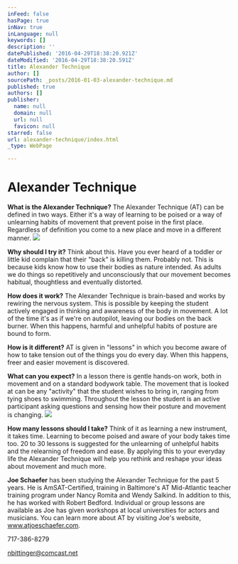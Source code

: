 ```yaml
---
inFeed: false
hasPage: true
inNav: true
inLanguage: null
keywords: []
description: ''
datePublished: '2016-04-29T18:38:20.921Z'
dateModified: '2016-04-29T18:38:20.591Z'
title: Alexander Technique
author: []
sourcePath: _posts/2016-01-03-alexander-technique.md
published: true
authors: []
publisher:
  name: null
  domain: null
  url: null
  favicon: null
starred: false
url: alexander-technique/index.html
_type: WebPage

---
```

# Alexander Technique

**What is the Alexander Technique?** The Alexander Technique (AT) can be defined in two ways. Either it's a way of learning to be poised or a way of unlearning habits of movement that prevent poise in the first place. Regardless of definition you come to a new place and move in a different manner.
![](https://the-grid-user-content.s3-us-west-2.amazonaws.com/69914152-9b93-4b2f-be4d-14b417e2b31b.jpg)

**Why should I try it?** Think about this. Have you ever heard of a toddler or little kid complain that their "back" is killing them. Probably not. This is because kids know how to use their bodies as nature intended. As adults we do things so repetitively and unconsciously that our movement becomes habitual, thoughtless and eventually distorted.

**How does it work?** The Alexander Technique is brain-based and works by rewiring the nervous system. This is possible by keeping the student actively engaged in thinking and awareness of the body in movement. A lot of the time it's as if we're on autopilot, leaving our bodies on the back burner. When this happens, harmful and unhelpful habits of posture are bound to form.

**How is it different?** AT is given in "lessons" in which you become aware of how to take tension out of the things you do every day. When this happens, freer and easier movement is discovered.

**What can you expect?** In a lesson there is gentle hands-on work, both in movement and on a standard bodywork table. The movement that is looked at can be any "activity" that the student wishes to bring in, ranging from tying shoes to swimming. Throughout the lesson the student is an active participant asking questions and sensing how their posture and movement is changing.
![](https://the-grid-user-content.s3-us-west-2.amazonaws.com/66a882ba-0330-4b24-acd8-864349df8f25.jpg)

**How many lessons should I take?** Think of it as learning a new instrument, it takes time. Learning to become poised and aware of your body takes time too. 20 to 30 lessons is suggested for the unlearning of unhelpful habits and the relearning of freedom and ease. By applying this to your everyday life the Alexander Technique will help you rethink and reshape your ideas about movement and much more.

**Joe Schaefer** has been studying the Alexander Technique for the past 5 years. He is AmSAT-Certified, training in Baltimore's AT Mid-Atlantic teacher training program under Nancy Romita and Wendy Salkind. In addition to this, he has worked with Robert Bedford. Individual or group lessons are available as Joe has given workshops at local universities for actors and musicians. You can learn more about AT by visiting Joe's website, www.atjoeschaefer.com.

717-386-8279

nbittinger@comcast.net